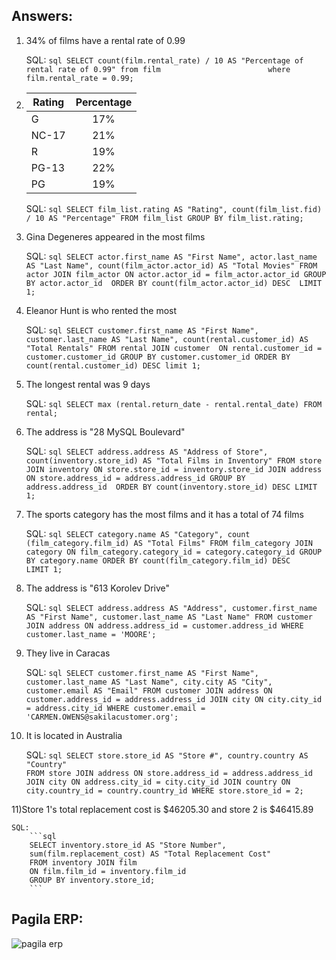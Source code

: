 ## Answers:

1) 34% of films have a rental rate of 0.99

    SQL:
        ```sql
        SELECT count(film.rental_rate) / 10 AS "Percentage of rental rate of 0.99"
        from film                       
        where film.rental_rate = 0.99;
        ```
2) 
    | Rating        | Percentage    |
    | ------------- |:-------------:|
    | G             | 17%           |
    | NC-17         | 21%           |
    | R             | 19%           |
    | PG-13         | 22%           |
    | PG            | 19%           |
    
    SQL:
        ```sql
        SELECT film_list.rating AS "Rating",
        count(film_list.fid) / 10 AS "Percentage"
        FROM film_list
        GROUP BY film_list.rating;
        ```
        
3) Gina Degeneres appeared in the most films

    SQL:
        ```sql
        SELECT actor.first_name AS "First Name",
        actor.last_name AS "Last Name",
        count(film_actor.actor_id) AS "Total Movies"
        FROM actor JOIN film_actor
        ON actor.actor_id = film_actor.actor_id
        GROUP BY actor.actor_id 
        ORDER BY count(film_actor.actor_id) DESC 
        LIMIT 1;
        ```
        
4) Eleanor Hunt is who rented the most

    SQL:
        ```sql
        SELECT customer.first_name AS "First Name",
        customer.last_name AS "Last Name",
        count(rental.customer_id) AS "Total Rentals"
        FROM rental JOIN customer 
        ON rental.customer_id = customer.customer_id
        GROUP BY customer.customer_id
        ORDER BY count(rental.customer_id) DESC
        limit 1;
        ```
        
5) The longest rental was 9 days

    SQL:
        ```sql
        SELECT max (rental.return_date - rental.rental_date)
        FROM rental;
        ```
        
6) The address is "28 MySQL Boulevard" 

    SQL:
        ```sql
        SELECT address.address AS "Address of Store", 
        count(inventory.store_id) AS "Total Films in Inventory"
        FROM store JOIN inventory
        ON store.store_id = inventory.store_id
        JOIN address ON store.address_id = address.address_id
        GROUP BY address.address_id 
        ORDER BY count(inventory.store_id) DESC
        LIMIT 1;
        ```

7) The sports category has the most films and it has a total of 74 films

    SQL:
        ```sql
        SELECT category.name AS "Category",
        count (film_category.film_id) AS "Total Films"
        FROM film_category JOIN category
        ON film_category.category_id = category.category_id
        GROUP BY category.name
        ORDER BY count(film_category.film_id) DESC                                                                                                                                                               
        LIMIT 1;
        ```

8) The address is "613 Korolev Drive"

    SQL:
        ```sql
        SELECT address.address AS "Address",
        customer.first_name AS "First Name",
        customer.last_name AS "Last Name"
        FROM customer JOIN address
        ON address.address_id = customer.address_id
        WHERE customer.last_name = 'MOORE';
        ```
        
9) They live in Caracas

    SQL:
        ```sql
        SELECT customer.first_name AS "First Name",
        customer.last_name AS "Last Name",
        city.city AS "City", 
        customer.email AS "Email"
        FROM customer JOIN address
        ON customer.address_id = address.address_id
        JOIN city ON city.city_id = address.city_id
        WHERE customer.email = 'CARMEN.OWENS@sakilacustomer.org';
        ```
        
10) It is located in Australia

    SQL:
        ```sql
        SELECT store.store_id AS "Store #",
        country.country AS "Country"                                                                                                                                     
        FROM store JOIN address
        ON store.address_id = address.address_id
        JOIN city ON address.city_id = city.city_id
        JOIN country ON city.country_id = country.country_id
        WHERE store.store_id = 2;
        ```
        
11)Store 1's total replacement cost is $46205.30 and store 2 is $46415.89

    SQL:
        ```sql
        SELECT inventory.store_id AS "Store Number",
        sum(film.replacement_cost) AS "Total Replacement Cost"
        FROM inventory JOIN film
        ON film.film_id = inventory.film_id
        GROUP BY inventory.store_id;
        ```
    
## Pagila ERP:

![pagila erp](./pagila_erp.png)
